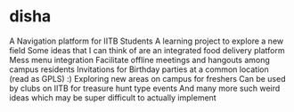 # disha
A Navigation platform for IITB Students
A learning project to explore a new field
Some ideas that I can think of are an integrated food delivery platform
Mess menu integration 
Facilitate offline meetings and hangouts among campus residents
Invitations for Birthday parties at a common location (read as GPLS) :)
Exploring new areas on campus for freshers
Can be used by clubs on IITB for treasure hunt type events
And many more such weird ideas which may be super difficult to actually implement
